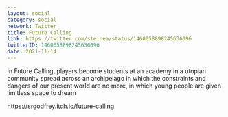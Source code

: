```yaml
---
layout: social
category: social
network: Twitter
title: Future Calling
link: https://twitter.com/steinea/status/1460058898245636096
twitterID: 1460058898245636096
date: 2021-11-14
---
```


In Future Calling, players become students at an academy in a utopian community spread across an archipelago in which the constraints and dangers of our present world are no more, in which young people are given limitless space to dream

<https://srgodfrey.itch.io/future-calling>
